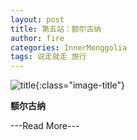 ```yaml
---
layout: post
title: 第五站：额尔古纳
author: fire
categories: InnerMonggolia 
tags: 说走就走 旅行
---
```


![title](https://image.sideproject.cn/title/title_128.jpg){:class="image-title"}


**额尔古纳**


---Read More---
